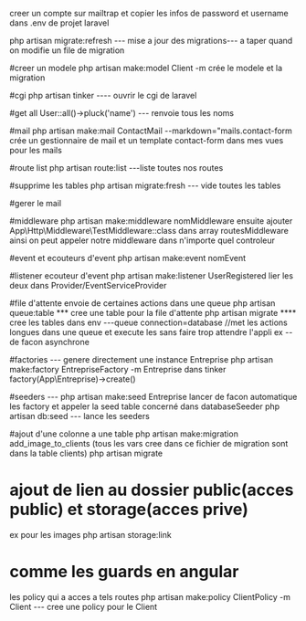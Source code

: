 
creer un compte sur mailtrap et copier les infos de password et username dans .env de projet laravel


php artisan migrate:refresh  --- mise a jour des migrations--- a taper quand on modifie un file de migration


#creer un modele
php artisan make:model Client -m crée le modele et la migration


#cgi 
php artisan tinker ---- ouvrir le cgi de laravel


#get all
User::all()->pluck('name') --- renvoie tous les noms


#mail 
php artisan make:mail ContactMail --markdown="mails.contact-form 
crée un gestionnaire de mail et un template contact-form dans mes vues pour les mails


#route list
php artisan route:list ---liste toutes nos routes


#supprime les tables
php artisan migrate:fresh --- vide toutes les tables


#gerer le mail 


#middleware
php artisan make:middleware nomMiddleware 
ensuite ajouter App\Http\Middleware\TestMiddleware::class dans array routesMiddleware
ainsi on peut appeler notre middleware dans n'importe quel controleur


#event et ecouteurs d'event
php artisan make:event nomEvent

#listener ecouteur d'event
 php artisan make:listener UserRegistered
 lier les deux dans Provider/EventServiceProvider


#file d'attente
envoie de certaines actions dans une queue
php artisan queue:table  *** cree une table pour la file d'attente
php artisan migrate **** cree les tables
dans env ---queue connection=database
//met les actions longues dans une queue et execute les sans faire trop attendre l'appli
ex -- de facon asynchrone


#factories --- genere directement une instance Entreprise
php artisan make:factory EntrepriseFactory -m Entreprise
dans tinker factory(App\Entreprise)->create() 


#seeders --- php artisan make:seed Entreprise
lancer de facon automatique les factory
et appeler la seed table concerné dans databaseSeeder
php artisan db:seed --- lance les seeders


#ajout d'une colonne a une table
php artisan make:migration add_image_to_clients (tous les vars cree dans ce fichier de migration sont dans la table clients)
php artisan migrate 

# ajout de lien au dossier public(acces public) et storage(acces prive)
ex pour les images
php artisan storage:link

# comme les guards en angular
les policy qui a acces a tels routes
php artisan make:policy ClientPolicy -m Client --- cree une policy pour le Client





